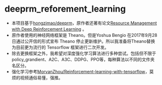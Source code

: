 # deeprm_reforement_learning
- 本项目基于[hongzimao/deeprm](https://github.com/hongzimao/deeprm)，原作者还著有论文[Resource Management with Deep Reinforcement Learning](http://www.microsoft.com/en-us/research/wp-content/uploads/2017/01/deeprm_hotnets16.pdf) 。
- 原作者使用的神经网络框架是 Theano。但是Yoshua Bengio 在2017年9月28日通过公开信的形式宣布 Theano 停止更新维护。所以我准备将Theano替换为目前更为流行的 Tensorflow 框架进行二次开发。
- 除去更换框架之外，我希望对深度强化学习算法进行多种尝试。包括但不限于policy_grandient、A2C、A3C、DDPG、PPO等，每种算法以不同的文件夹名区分。
- 强化学习参考[MorvanZhou/Reinforcement-learning-with-tensorflow](https://github.com/MorvanZhou/Reinforcement-learning-with-tensorflow)，莫烦的视频通俗易懂，强推。
